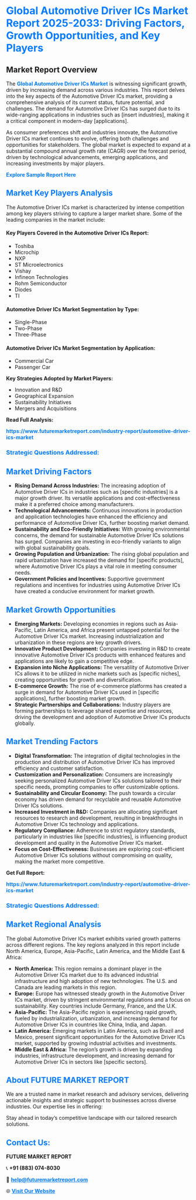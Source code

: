 <h1 style="color: #007BFF;">Global Automotive Driver ICs Market Report 2025-2033: Driving Factors, Growth Opportunities, and Key Players</h1>

<section id="overview">
<h2>Market Report Overview</h2>
<p>The <a href="https://www.futuremarketreport.com/industry-report/automotive-driver-ics-market" style="color: #007BFF; text-decoration: none;"><strong>Global Automotive Driver ICs Market</strong></a> is witnessing significant growth, driven by increasing demand across various industries. This report delves into the key aspects of the Automotive Driver ICs market, providing a comprehensive analysis of its current status, future potential, and challenges. The demand for Automotive Driver ICs has surged due to its wide-ranging applications in industries such as [insert industries], making it a critical component in modern-day [applications].</p>
<p>As consumer preferences shift and industries innovate, the Automotive Driver ICs market continues to evolve, offering both challenges and opportunities for stakeholders. The global market is expected to expand at a substantial compound annual growth rate (CAGR) over the forecast period, driven by technological advancements, emerging applications, and increasing investments by major players.</p>
</section>

<section id="overview">
<p><a href="https://www.futuremarketreport.com/request-sample/reportId=75590" style="color: #007BFF; text-decoration: none;"><strong>Explore Sample Report Here</strong></a></p>
</section>

<section id="key-players">
<h2 style="color: #007BFF;">Market Key Players Analysis</h2>
<p>The Automotive Driver ICs market is characterized by intense competition among key players striving to capture a larger market share. Some of the leading companies in the market include:</p>
<h4>Key Players Covered in the Automotive Driver ICs Report:</h4>
<ul><li>Toshiba</li><li>Microchip</li><li>NXP</li><li>ST Microelectronics</li><li>Vishay</li><li>Infineon Technologies</li><li>Rohm Semiconductor</li><li>Diodes</li><li>TI</li></ul>
<h4>Automotive Driver ICs Market Segmentation by Type:</h4>
<ul><li>Single-Phase</li><li>Two-Phase</li><li>Three-Phase</li></ul>

<h4>Automotive Driver ICs Market Segmentation by Application:</h4>
<ul><li>Commercial Car</li><li>Passenger Car</li></ul>
<p><strong>Key Strategies Adopted by Market Players:</strong></p>
<ul>
<li>Innovation and R&D</li>
<li>Geographical Expansion</li>
<li>Sustainability Initiatives</li>
<li>Mergers and Acquisitions</li>
</ul>
</section>

<section>
<p><strong>Read Full Analysis: </strong></p><a href="https://www.futuremarketreport.com/industry-report/automotive-driver-ics-market" style="color: #007BFF; text-decoration: none;"><strong>https://www.futuremarketreport.com/industry-report/automotive-driver-ics-market</strong></a>
<h3 style="color: #007BFF;">Strategic Questions Addressed:</h3>
</section>

<section id="driving-factors">
<h2 style="color: #007BFF;">Market Driving Factors</h2>
<ul>
<li><strong>Rising Demand Across Industries:</strong> The increasing adoption of Automotive Driver ICs in industries such as [specific industries] is a major growth driver. Its versatile applications and cost-effectiveness make it a preferred choice among manufacturers.</li>
<li><strong>Technological Advancements:</strong> Continuous innovations in production and application technologies have enhanced the efficiency and performance of Automotive Driver ICs, further boosting market demand.</li>
<li><strong>Sustainability and Eco-Friendly Initiatives:</strong> With growing environmental concerns, the demand for sustainable Automotive Driver ICs solutions has surged. Companies are investing in eco-friendly variants to align with global sustainability goals.</li>
<li><strong>Growing Population and Urbanization:</strong> The rising global population and rapid urbanization have increased the demand for [specific products], where Automotive Driver ICs plays a vital role in meeting consumer needs.</li>
<li><strong>Government Policies and Incentives:</strong> Supportive government regulations and incentives for industries using Automotive Driver ICs have created a conducive environment for market growth.</li>
</ul>
</section>

<section id="growth-opportunities">
<h2 style="color: #007BFF;">Market Growth Opportunities</h2>
<ul>
<li><strong>Emerging Markets:</strong> Developing economies in regions such as Asia-Pacific, Latin America, and Africa present untapped potential for the Automotive Driver ICs market. Increasing industrialization and urbanization in these regions are key growth drivers.</li>
<li><strong>Innovative Product Development:</strong> Companies investing in R&D to create innovative Automotive Driver ICs products with enhanced features and applications are likely to gain a competitive edge.</li>
<li><strong>Expansion into Niche Applications:</strong> The versatility of Automotive Driver ICs allows it to be utilized in niche markets such as [specific niches], creating opportunities for growth and diversification.</li>
<li><strong>E-commerce Growth:</strong> The rise of e-commerce platforms has created a surge in demand for Automotive Driver ICs used in [specific applications], further boosting market growth.</li>
<li><strong>Strategic Partnerships and Collaborations:</strong> Industry players are forming partnerships to leverage shared expertise and resources, driving the development and adoption of Automotive Driver ICs products globally.</li>
</ul>
</section>

<section id="trending-factors">
<h2 style="color: #007BFF;">Market Trending Factors</h2>
<ul>
<li><strong>Digital Transformation:</strong> The integration of digital technologies in the production and distribution of Automotive Driver ICs has improved efficiency and customer satisfaction.</li>
<li><strong>Customization and Personalization:</strong> Consumers are increasingly seeking personalized Automotive Driver ICs solutions tailored to their specific needs, prompting companies to offer customizable options.</li>
<li><strong>Sustainability and Circular Economy:</strong> The push towards a circular economy has driven demand for recyclable and reusable Automotive Driver ICs solutions.</li>
<li><strong>Increased Investment in R&D:</strong> Companies are allocating significant resources to research and development, resulting in breakthroughs in Automotive Driver ICs technology and applications.</li>
<li><strong>Regulatory Compliance:</strong> Adherence to strict regulatory standards, particularly in industries like [specific industries], is influencing product development and quality in the Automotive Driver ICs market.</li>
<li><strong>Focus on Cost-Effectiveness:</strong> Businesses are exploring cost-efficient Automotive Driver ICs solutions without compromising on quality, making the market more competitive.</li>
</ul>
</section>

<section>
<p><strong>Get Full Report: </strong></p><a href="https://www.futuremarketreport.com/industry-report/automotive-driver-ics-market" style="color: #007BFF; text-decoration: none;"><strong>https://www.futuremarketreport.com/industry-report/automotive-driver-ics-market</strong></a>
<h3 style="color: #007BFF;">Strategic Questions Addressed:</h3>
</section>


<section id="regional-analysis">
<h2 style="color: #007BFF;">Market Regional Analysis</h2>
<p>The global Automotive Driver ICs market exhibits varied growth patterns across different regions. The key regions analyzed in this report include North America, Europe, Asia-Pacific, Latin America, and the Middle East & Africa:</p>
<ul>
<li><strong>North America:</strong> This region remains a dominant player in the Automotive Driver ICs market due to its advanced industrial infrastructure and high adoption of new technologies. The U.S. and Canada are leading markets in this region.</li>
<li><strong>Europe:</strong> Europe has witnessed steady growth in the Automotive Driver ICs market, driven by stringent environmental regulations and a focus on sustainability. Key countries include Germany, France, and the U.K.</li>
<li><strong>Asia-Pacific:</strong> The Asia-Pacific region is experiencing rapid growth, fueled by industrialization, urbanization, and increasing demand for Automotive Driver ICs in countries like China, India, and Japan.</li>
<li><strong>Latin America:</strong> Emerging markets in Latin America, such as Brazil and Mexico, present significant opportunities for the Automotive Driver ICs market, supported by growing industrial activities and investments.</li>
<li><strong>Middle East & Africa:</strong> The region’s growth is driven by expanding industries, infrastructure development, and increasing demand for Automotive Driver ICs in sectors like [specific sectors].</li>
</ul>
</section>

<footer>
<h2 style="color: #007BFF;">About FUTURE MARKET REPORT</h2>
<p>We are a trusted name in market research and advisory services, delivering actionable insights and strategic support to businesses across diverse industries. Our expertise lies in offering:</p>

<p>Stay ahead in today’s competitive landscape with our tailored research solutions.</p>

<h2 style="color: #007BFF;">Contact Us:</h2>
<p><strong>FUTURE MARKET REPORT</strong></p>
<p>📞 <strong>+91 (883) 074-8030</strong></p>
<p>📧 <strong><a href="mailto:help@futuremarketreport.com" style="color: #007BFF;">help@futuremarketreport.com</a></strong></p>
<p>🌐 <strong><a href="https://www.futuremarketreport.com/" style="color: #007BFF;">Visit Our Website</a></strong></p>
</footer>